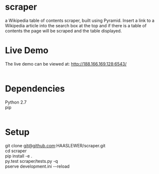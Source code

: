 # scraper
a Wikipedia table of contents scraper, built using Pyramid.  Insert a link to a Wikipedia article into the search box at the top and if there is a table of contents the page will be scraped and the table displayed.<br />
# Live Demo
The live demo can be viewed at: http://188.166.169.128:6543/<br />
<br />
# Dependencies
Python 2.7<br />
pip<br />
<br />
# Setup
git clone git@github.com:HAASLEWER/scraper.git<br />
cd scraper<br />
pip install -e . <br />
py.test scraper/tests.py -q<br />
pserve development.ini --reload<br />